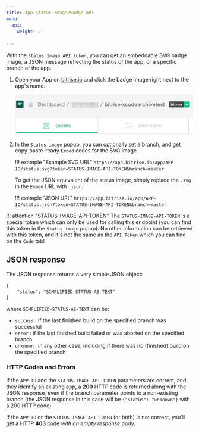 ```yaml
---
title: App Status Image/Badge API
menu:
  api:
    weight: 2

---
```

With the `Status Image API token`, you can get an embeddable SVG badge image, a JSON message reflecting the status of the app, or a specific branch of the app.

1. Open your App on [bitrise.io](https://www.bitrise.io) and click the badge image right next to the app's name.

    ![Printscreen](/img/api/status-image-api-token.jpg)

2. In the `Status image` popup, you can optionally set a branch, and get copy-paste-ready `Embed` codes for the SVG image.


    !!! example "Example SVG URL"
        ```
        https://app.bitrise.io/app/APP-ID/status.svg?token=STATUS-IMAGE-API-TOKEN&branch=master
        ```

    To get the JSON equivalent of the status image, simply replace the `.svg` in the `Embed` URL with `.json`.

    !!! example "JSON URL"
        ```
        https://app.bitrise.io/app/APP-ID/status.json?token=STATUS-IMAGE-API-TOKEN&branch=master
        ```

!!! attention "STATUS-IMAGE-API-TOKEN"
    The `STATUS-IMAGE-API-TOKEN` is a special token which can only be used for calling this endpoint (you can find this token in the `Status image` popup). No other information can be retrieved with this token, and it's not the same as the `API Token` which you can find on the `Code` tab!

## JSON response

The JSON response returns a very simple JSON object:

```
{
    "status": "SIMPLIFIED-STATUS-AS-TEXT"
}
```

where `SIMPLIFIED-STATUS-AS-TEXT` can be:

- `success` : if the last finished build on the specified branch was successful
- `error` : if the last finished build failed or was aborted on the specified branch
- `unknown` : in any other case, including if there was no (finished) build on the specified branch

### HTTP Codes and Errors

If the `APP-ID` and the `STATUS-IMAGE-API-TOKEN` parameters are correct,
and they identify an existing app, a __200__ HTTP code is returned along with the JSON response, even if the branch parameter points to a non-existing branch (the JSON response in this case will be `{"status": "unknown"}` with a 200 HTTP code).

If the `APP-ID` or the `STATUS-IMAGE-API-TOKEN` (or both) is not correct,
you'll get a HTTP __403__ code _with an empty response_ body.